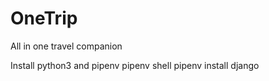 # OneTrip
All in one travel companion

Install python3 and pipenv
pipenv shell
pipenv install django